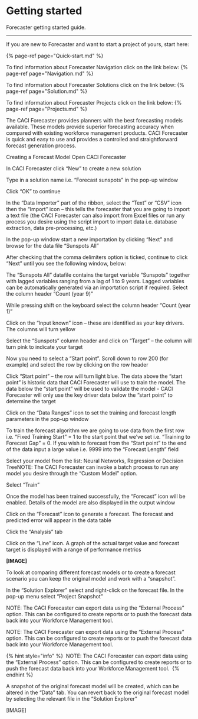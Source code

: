 # Getting started

Forecaster getting started guide.

---

If you are new to Forecaster and want to start a project of yours, start here:

{% page-ref page="Quick-start.md" %}


To find information about Forecaster Navigation click on the link below:
{% page-ref page="Navigation.md" %}

To find information about Forecaster Solutions click on the link below:
{% page-ref page="Solution.md" %}


To find information about Forecaster Projects click on the link below:
{% page-ref page="Projects.md" %}

The CACI Forecaster provides planners with the best forecasting models available. These models provide superior forecasting accuracy when compared with existing workforce management products. CACI Forecaster is quick and easy to use and provides a controlled and straightforward forecast generation process.

Creating a Forecast Model
Open CACI Forecaster

In CACI Forecaster click “New” to create a new solution

Type in a solution name i.e. “Forecast sunspots” in the pop-up window

Click “OK” to continue

In the “Data Importer” part of the ribbon, select the “Text” or “CSV” icon then the “Import” icon – this tells the forecaster that you are going to import a text file (the CACI Forecaster can also import from Excel files or run any process you desire using the script import to import data i.e. database extraction, data pre-processing, etc.)

In the pop-up window start a new importation by clicking “Next” and browse for the data file “Sunspots All”

After checking that the comma delimiters option is ticked, continue to click “Next” until you see the following window, below:

The “Sunspots All” datafile contains the target variable “Sunspots” together with lagged variables ranging from a lag of 1 to 9 years. Lagged variables can be automatically generated via an importation script if required. Select the column header “Count (year 9)”

While pressing shift on the keyboard select the column header “Count (year 1)”

Click on the “Input known” icon – these are identified as your key drivers. The columns will turn yellow

Select the “Sunspots” column header and click on “Target” – the column will turn pink to indicate your target

Now you need to select a “Start point”. Scroll down to row 200 (for example) and select the row by clicking on the row header

Click “Start point” – the row will turn light blue. The data above the “start point” is historic data that CACI Forecaster will use to train the model. The data below the “start point” will be used to validate the model - CACI Forecaster will only use the key driver data below the “start point” to determine the target

Click on the “Data Ranges” icon to set the training and forecast length parameters in the pop-up window

To train the forecast algorithm we are going to use data from the first row i.e. “Fixed Training Start” = 1 to the start point that we’ve set i.e. “Training to Forecast Gap” = 0. If you wish to forecast from the “Start point” to the end of the data input a large value i.e. 9999 into the “Forecast Length” field

Select your model from the list: Neural Networks, Regression or Decision TreeNOTE: The CACI Forecaster can invoke a batch process to run any model you desire through the “Custom Model” option.

Select “Train”

Once the model has been trained successfully, the “Forecast” icon will be enabled. Details of the model are also displayed in the output window

Click on the “Forecast” icon to generate a forecast. The forecast and predicted error will appear in the data table

Click the “Analysis” tab

Click on the “Line” icon. A graph of the actual target value and forecast target is displayed with a range of performance metrics

**[IMAGE]**


To look at comparing different forecast models or to create a forecast scenario you can keep the original model and work with a “snapshot”.

In the “Solution Explorer” select and right-click on the forecast file. In the pop-up menu select “Project Snapshot”

NOTE: The CACI Forecaster can export data using the “External Process” option. This can be configured to create reports or to push the forecast data back into your Workforce Management tool.

NOTE: The CACI Forecaster can export data using the “External Process” option. This can be configured to create reports or to push the forecast data back into your Workforce Management tool.

{% hint style="info" %}
​
NOTE: The CACI Forecaster can export data using the “External Process” option. This can be configured to create reports or to push the forecast data back into your Workforce Management tool.
​
{% endhint %}


A snapshot of the original forecast model will be created, which can be altered in the “Data” tab. You can revert back to the original forecast model by selecting the relevant file in the “Solution Explorer”

[IMAGE]